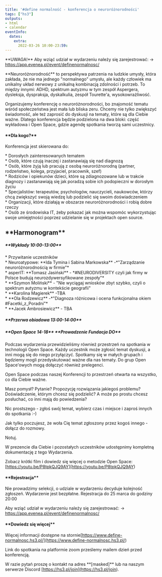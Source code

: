 ```yaml
---
title: '#define normalność - konferencja o neuroróżnorodności'
tags: ["hs3"]
outputs:
- html
- calendar
eventInfo:
  dates:
    extra:
      2022-03-26 10:00-23:59:
---
```

\*\*UWAGA!\*\* Aby wziąć udział w wydarzeniu należy się zarejestrować: -> <https://app.evenea.pl/event/definenormalnosc/>

 \*\*Neuroróżnorodność\*\* to perspektywa patrzenia na ludzkie umysły, która zakłada, że nie ma jednego "normalnego" umysłu, ale każdy człowiek ma unikalny układ nerwowy z unikalną kombinacją zdolności i potrzeb. To między innymi: ADHD, spektrum autyzmu w tym zespół Aspergera, dysleksja, dyspraksja, dyskalkulia, zespół Tourette'a, wysokowrażliwość.

 Organizujemy konferencję o neuroróżnorodności, bo znajomość tematu wśród społeczeństwa jest mała lub bliska zeru. Chcemy nie tylko zwiększyć świadomość, ale też zaprosić do dyskusji na tematy, które są dla Ciebie ważne. Dlatego konferencja będzie podzielona na dwa bloki: część wykładowa i Open Space, gdzie agendę spotkania tworzą sami uczestnicy.

 #### \*\*Dla kogo?\*\*

 Konferencja jest skierowana do:

 \* Dorosłych zainteresowanych tematem  
\* Osób, które czują inaczej i zastanawiają się nad diagnozą  
\* Osób, które żyją lub pracują z osobą neuroróżnorodną (partner, rodzeństwo, kolega, przyjaciel, pracownik, szef)  
\* Rodziców i opiekunów dzieci, które są zdiagnozowane lub w trakcie diagnozy i zastanawiają się jak poradzą sobie ich podopieczni w dorosłym życiu  
\* Specjalistów: terapeutów, psychologów, nauczycieli, naukowców, którzy chcą zwiększyć swoją wiedzę lub podzielić się swoim doświadczeniem  
\* Organizacji, które działają w obszarze neuroróżnorodności i robią dobre rzeczy  
\* Osób ze środowiska IT, żeby pokazać jak można wspomóc wykorzystując swoje umiejętności poprzez udzielanie się w projektach open source.

 ## \*\*Harmonogram\*\*

 ##### \*\*Wykłady 10:00-13:00\*\*

 \* Przywitanie uczestników  
\* Neuroatypowe: \*\*Ida Tymina i Sabina Markowska\*\* -\*"Zarządzanie neuroróżnorodnością w firmie"\*  
\* asperIT: \*\*Tomasz Jasiński\*\* - \*#NEURODIVERSITY czyli jak firmy w Polsce budują neurozdywersyfikowane zespoły"\*  
\* \*\*Szymon Moliński\*\* - "Nie wyciągaj wniosków zbyt szybko, czyli o spektrum autyzmu w kontekście geografii"  
\* \*\*Karolina Magierek\*\* -TBA  
\* \*\*Ola Rodzewicz\*\* -\*"Diagnoza różnicowa i ocena funkcjonalna okiem #Facetki\_z\_Poradni"\*  
\* \*\*Jacek Ambrosiewicz\*\* \- TBA

 ##### \*\*Przerwa obiadowa 13:00-14:00\*\*

 ##### \*\*Open Space 14-18\*\* \*\*Prowadzenie Fundacja DO\*\*

 Podczas wydarzenia przewidzieliśmy również przestrzeń na spotkania w technologii Open Space. Każdy uczestnik może zgłosić temat dyskusji, a inni mogą się do niego przyłączyć. Spotkamy się w małych grupach i będziemy mogli przedyskutować ważne dla nas tematy. Do grup Open Space'owych mogą dołączyć również prelegenci.

 Open Space podczas naszej Konferencji to przestrzeń otwarta na wszystko, co dla Ciebie ważne.

 Masz pomysł? Pytanie? Propozycję rozwiązania jakiegoś problemu? Doświadczenie, którym chcesz się podzielić? A może po prostu chcesz posłuchać, co inni mają do powiedzenia?

 Nic prostszego - zgłoś swój temat, wybierz czas i miejsce i zaproś innych do spotkania :-)

 Jak tylko poczujesz, że woła Cię temat zgłoszony przez kogoś innego - dołącz do rozmowy.

 Notuj.

 W prezencie dla Ciebie i pozostałych uczestników udostępnimy kompletną dokumentację z tego Wydarzenia.

 Zobacz krótki film i dowiedz się więcej o metodzie Open Space: [<https://youtu.be/P8tpkQJQ9AY](https://youtu.be/P8tpkQJQ9AY>)

 #### \*\*Rejestracja\*\*

 Nie prowadzimy selekcji, o udziale w wydarzeniu decyduje kolejność zgłoszeń. Wydarzenie jest bezpłatne. Rejestracja do 25 marca do godziny 20:00

 Aby wziąć udział w wydarzeniu należy się zarejestrować: -> <https://app.evenea.pl/event/definenormalnosc/>

 #### \*\*Dowiedz się więcej\*\*

 Więcej informacji dostępne na stornie[<https://www.define-normalnosc.hs3.pl/](https://www.define-normalnosc.hs3.pl/>)

 Link do spotkania na platformie zoom prześlemy mailem dzień przed konferencją.

 W razie pytań proszę o kontakt na adres \*\*[masked]\*\* lub na naszym serwerze Discord [<https://hs3.pl/join](https://hs3.pl/join>).

 
    
